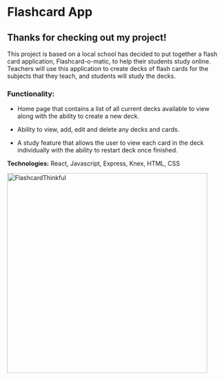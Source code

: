 # Flashcard App

## Thanks for checking out my project!

This project is based on a local school has decided to put together a flash card application, Flashcard-o-matic, to help their students study online. Teachers will use this application to create decks of flash cards for the subjects that they teach, and students will study the decks.

### Functionality: 
+ Home page that contains a list of all current decks available to view along with the ability to create a new deck.

+ Ability to view, add, edit and delete any decks and cards.

+ A study feature that allows the user to view each card in the deck individually with the ability to restart deck once finished.

**Technologies:** React, Javascript, Express, Knex, HTML, CSS

<img width="464" alt="FlashcardThinkful" src="https://user-images.githubusercontent.com/119773913/235235452-d3a8b17a-5508-4b0f-bb92-32ca62c331ec.png">
